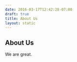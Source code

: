 ```yaml
---
date: 2016-03-17T12:42:28-07:00
draft: true
title: About Us
layout: static
---
```


## About Us

We are great.
